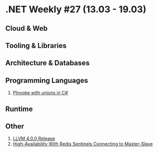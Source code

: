 # .NET Weekly #27 (13.03 - 19.03)

## Cloud & Web

## Tooling & Libraries

## Architecture & Databases

## Programming Languages

1. [PInvoke with unions in C#](http://yizhang82.me/pinvoke-union)

## Runtime

## Other

1. [LLVM 4.0.0 Release](http://lists.llvm.org/pipermail/llvm-announce/2017-March/000073.html)
1. [High-Availability With Redis Sentinels Connecting to Master-Slave](https://dzone.com/articles/high-availability-with-redis-sentinels-connecting)
